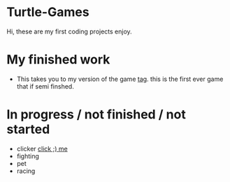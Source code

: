 # Turtle-Games
Hi, these are my first coding projects 
enjoy.

# **My finished work**

* This takes you to my version of the game [tag](https://that-one-coder-0.github.io/Turtle-games/tag.html). this is the first ever game that if semi finshed.

# **In progress / not finished / not started**
 * clicker [click ;) me](https://that-one-coder-0.github.io/Turtle-games/clicker.html)
 * fighting [](https://that-one-coder-0.github.io/Turtle-games/fighting.html)
 * pet
 * racing
